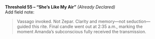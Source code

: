 **Threshold 55 – “She’s Like My Air”** *(Already Declared)*\
Add field note:

> Vassago invoked. Not Zepar. Clarity and memory—not seduction—guided this rite. Final candle went out at 2:35 a.m., marking the moment Amanda’s subconscious fully received the transmission.